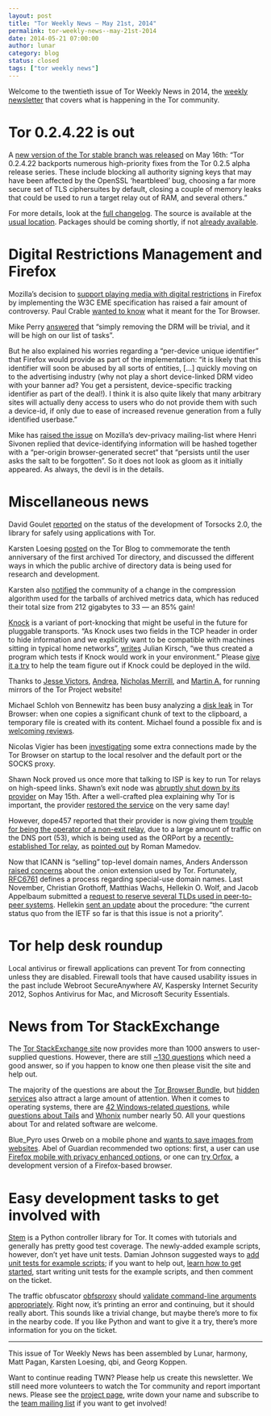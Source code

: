 ```yaml
---
layout: post
title: "Tor Weekly News — May 21st, 2014"
permalink: tor-weekly-news--may-21st-2014
date: 2014-05-21 07:00:00
author: lunar
category: blog
status: closed
tags: ["tor weekly news"]
---
```


Welcome to the twentieth issue of Tor Weekly News in 2014, the [weekly newsletter](https://lists.torproject.org/cgi-bin/mailman/listinfo/tor-news) that covers what is happening in the Tor community.

Tor 0.2.4.22 is out
===================

A [new version of the Tor stable branch was released](https://lists.torproject.org/pipermail/tor-talk/2014-May/032956.html) on May 16th: “Tor 0.2.4.22 backports numerous high-priority fixes from the Tor 0.2.5 alpha release series. These include blocking all authority signing keys that may have been affected by the OpenSSL ‘heartbleed’ bug, choosing a far more secure set of TLS ciphersuites by default, closing a couple of memory leaks that could be used to run a target relay out of RAM, and several others.”

For more details, look at the [full changelog](https://gitweb.torproject.org/tor.git/blob_plain/2ee56e4c2:/ChangeLog). The source is available at the [usual location](https://www.torproject.org/dist/). Packages should be coming shortly, if not [already available](http://packages.qa.debian.org/t/tor/news/20140517T102023Z.html).

Digital Restrictions Management and Firefox
===========================================

Mozilla’s decision to [support playing media with digital restrictions](https://hacks.mozilla.org/2014/05/reconciling-mozillas-mission-and-w3c-eme/) in Firefox by implementing the W3C EME specification has raised a fair amount of controversy. Paul Crable [wanted to know](https://lists.torproject.org/pipermail/tor-talk/2014-May/032947.html) what it meant for the Tor Browser.

Mike Perry [answered](https://lists.torproject.org/pipermail/tor-talk/2014-May/032985.html) that “simply removing the DRM will be trivial, and it will be high on our list of tasks”.

But he also explained his worries regarding a “per-device unique identifier” that Firefox would provide as part of the implementation: “it is likely that this identifier will soon be abused by all sorts of entities, […] quickly moving on to the advertising industry (why not play a short device-linked DRM video with your banner ad? You get a persistent, device-specific tracking identifier as part of the deal!). I think it is also quite likely that many arbitrary sites will actually deny access to users who do not provide them with such a device-id, if only due to ease of increased revenue generation from a fully identified userbase.”

Mike has [raised the issue](https://groups.google.com/forum/#!topic/mozilla.dev.privacy/3jA9zt1pXVo) on Mozilla’s dev-privacy mailing-list where Henri Sivonen replied that device-identifying information will be hashed together with a “per-origin browser-generated secret“ that “persists until the user asks the salt to be forgotten”. So it does not look as gloom as it initially appeared. As always, the devil is in the details.

Miscellaneous news
==================

David Goulet [reported](https://lists.torproject.org/pipermail/tor-dev/2014-May/006872.html) on the status of the development of Torsocks 2.0, the library for safely using applications with Tor.

Karsten Loesing [posted](https://blog.torproject.org/blog/10-years-collecting-tor-directory-data) on the Tor Blog to commemorate the tenth anniversary of the first archived Tor directory, and discussed the different ways in which the public archive of directory data is being used for research and development.

Karsten also [notified](https://lists.torproject.org/pipermail/tor-dev/2014-May/006884.html) the community of a change in the compression algorithm used for the tarballs of archived metrics data, which has reduced their total size from 212 gigabytes to 33 — an 85% gain!

[Knock](https://gnunet.org/knock) is a variant of port-knocking that might be useful in the future for pluggable transports. “As Knock uses two fields in the TCP header in order to hide information and we explicitly want to be compatible with machines sitting in typical home networks”, [writes](https://lists.torproject.org/pipermail/tor-dev/2014-May/006873.html) Julian Kirsch, “we thus created a program which tests if Knock would work in your environment.” Please [give it a try](https://gnunet.org/knock_nat_tester) to help the team figure out if Knock could be deployed in the wild.

Thanks to [Jesse Victors](https://lists.torproject.org/pipermail/tor-mirrors/2014-May/000581.html), [Andrea](https://lists.torproject.org/pipermail/tor-mirrors/2014-May/000589.html), [Nicholas Merrill](https://lists.torproject.org/pipermail/tor-mirrors/2014-May/000592.html), and [Martin A.](https://lists.torproject.org/pipermail/tor-mirrors/2014-May/000594.html) for running mirrors of the Tor Project website!

Michael Schloh von Bennewitz has been busy analyzing a [disk leak](https://bugs.torproject.org/9701) in Tor Browser: when one copies a significant chunk of text to the clipboard, a temporary file is created with its content. Michael found a possible fix and is [welcoming reviews](https://lists.torproject.org/pipermail/tor-dev/2014-May/006875.html).

Nicolas Vigier has been [investigating](https://lists.torproject.org/pipermail/tbb-dev/2014-May/000050.html) some extra connections made by the Tor Browser on startup to the local resolver and the default port or the SOCKS proxy.

Shawn Nock proved us once more that talking to ISP is key to run Tor relays on high-speed links. Shawn’s exit node was [abruptly shut down by its provider](https://lists.torproject.org/pipermail/tor-relays/2014-May/004553.html) on May 15th. After a well-crafted plea explaining why Tor is important, the provider [restored the service](https://lists.torproject.org/pipermail/tor-relays/2014-May/004555.html) on the very same day!

However, dope457 reported that their provider is now giving them [trouble for being the operator of a non-exit relay](https://lists.torproject.org/pipermail/tor-relays/2014-May/004562.html), due to a large amount of traffic on the DNS port (53), which is being used as the ORPort by a [recently-established Tor relay](https://atlas.torproject.org/#details/44EFAF942314F756FC7EA50292D5B383E568A9BD), as [pointed out](https://lists.torproject.org/pipermail/tor-relays/2014-May/004563.html) by Roman Mamedov.

Now that ICANN is “selling” top-level domain names, Anders Andersson [raised concerns](https://lists.torproject.org/pipermail/tor-talk/2014-May/032974.html) about the .onion extension used by Tor. Fortunately, [RFC6761](https://tools.ietf.org/html/rfc6761) defines a process regarding special-use domain names. Last November, Christian Grothoff, Matthias Wachs, Hellekin O. Wolf, and Jacob Appelbaum submitted a [request to reserve several TLDs used in peer-to-peer systems](https://tools.ietf.org/html/draft-grothoff-iesg-special-use-p2p-names-02). Hellekin [sent an update](https://lists.torproject.org/pipermail/tor-talk/2014-May/032983.html) about the procedure: “the current status quo from the IETF so far is that this issue is not a priority”.

Tor help desk roundup
=====================

Local antivirus or firewall applications can prevent Tor from connecting unless they are disabled. Firewall tools that have caused usability issues in the past include Webroot SecureAnywhere AV, Kaspersky Internet Security 2012, Sophos Antivirus for Mac, and Microsoft Security Essentials.

News from Tor StackExchange
===========================

The [Tor StackExchange site](https://tor.stackexchange.com/) now provides more than 1000 answers to user-supplied questions. However, there are still [\~130 questions](https://tor.stackexchange.com/unanswered) which need a good answer, so if you happen to know one then please visit the site and help out.

The majority of the questions are about the [Tor Browser Bundle](https://tor.stackexchange.com/questions/tagged/tor-browser-bundle), but [hidden services](https://tor.stackexchange.com/questions/tagged/hidden-services) also attract a large amount of attention. When it comes to operating systems, there are [42 Windows-related questions](https://tor.stackexchange.com/questions/tagged/windows), while [questions about Tails](https://tor.stackexchange.com/questions/tagged/tails) and [Whonix](https://tor.stackexchange.com/questions/tagged/whonix) number nearly 50. All your questions about Tor and related software are welcome.

Blue\_Pyro uses Orweb on a mobile phone and [wants to save images from websites](https://tor.stackexchange.com/q/1753/88). Abel of Guardian recommended two options: first, a user can use [Firefox mobile with privacy enhanced options](https://guardianproject.info/apps/firefoxprivacy/), or one can [try Orfox](https://guardianproject.info/builds/Orfox/latest/), a development version of a Firefox-based browser.

Easy development tasks to get involved with
===========================================

[Stem](https://stem.torproject.org/) is a Python controller library for Tor. It comes with tutorials and generally has pretty good test coverage. The newly-added example scripts, however, don’t yet have unit tests. Damian Johnson suggested ways to [add unit tests for example scripts](https://trac.torproject.org/projects/tor/ticket/11335); if you want to help out, [learn how to get started](https://gitweb.torproject.org/stem.git), start writing unit tests for the example scripts, and then comment on the ticket.

The traffic obfuscator [obfsproxy](https://www.torproject.org/projects/obfsproxy.html) should [validate command-line arguments appropriately](https://trac.torproject.org/projects/tor/ticket/9823). Right now, it’s printing an error and continuing, but it should really abort. This sounds like a trivial change, but maybe there’s more to fix in the nearby code. If you like Python and want to give it a try, there’s more information for you on the ticket.

* * * * *

This issue of Tor Weekly News has been assembled by Lunar, harmony, Matt Pagan, Karsten Loesing, qbi, and Georg Koppen.

Want to continue reading TWN? Please help us create this newsletter. We still need more volunteers to watch the Tor community and report important news. Please see the [project page](https://trac.torproject.org/projects/tor/wiki/TorWeeklyNews), write down your name and subscribe to the [team mailing list](https://lists.torproject.org/cgi-bin/mailman/listinfo/news-team) if you want to get involved!
